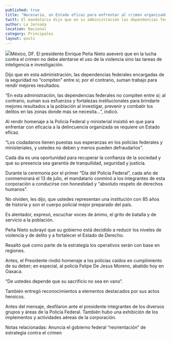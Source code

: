 ```yaml
---
published: true
title: "Necesario, un Estado eficaz para enfrentar al crimen organizado: Peña"
twitt: El mandatario dijo que en su administración las dependencias federales que se encargan de la seguridad no “compiten” entre sí. Conminó a los integrantes de la corporación a conducirse con honestidad y respeto a los derechos humanos.
author: La Jornada
location: Nacional
category: Principales
layout: posts
---
```


![](http://i.imgur.com/harzO2Ym.jpg)México, DF. El presidente Enrique Peña Nieto aseveró que en la lucha contra el crimen no debe alentarse el uso de la violencia sino las tareas de inteligencia e investigación.

Dijo que en esta administración, las dependencias federales encargadas de la seguridad no “compiten” entre sí; por el contrario, suman trabajo para rendir mejores resultados.

“En esta administración, las dependencias federales no compiten entre sí; al contrario, suman sus esfuerzos y fortalezas institucionales para brindarle mejores resultados a la población al investigar, prevenir y combatir los delitos en las zonas donde más se necesita...”, indicó.

Al rendir homenaje a la Policía Federal y ministerial insistió en que para enfrentar con eficacia a la delincuencia organizada se requiere un Estado eficaz.

“Los ciudadanos tienen puestas sus esperanzas en los policías federales y ministeriales, y ustedes no deben y menos pueden defraudarlos”.

Cada día es una oportunidad para recuperar la confianza de la sociedad y que su presencia sea garantía de tranquilidad, seguridad y justicia.

Durante la ceremonia por el primer “Día del Policía Federal”, cada año de conmemorará el 13 de julio, el mandatario conminó a los integrantes de esta corporación a conducirse con honestidad y “absoluto respeto de derechos humanos”.

No olviden, les dijo, que ustedes representan una institución con 85 años de historia y son el cuerpo policial mejor preparado del país.

Es alentador, expresó, escuchar voces de ánimo, el grito de batalla y de servicio a la población.

Peña Nieto subrayó que su gobierno está decidido a reducir los niveles de violencia y de delito y a fortalecer el Estado de Derecho.

Resaltó qué como parte de la estrategia los operativos serán con base en regiones.

Antes, el Presidente rindió homenaje a los policías caídos en cumplimiento de su deber; en especial, al policia Felipe De Jesus Moreno, abatido hoy en Oaxaca.

“De ustedes depende que su sacrificio no sea en vano”.

También entregó reconocimientos a elementos destacados por sus actos heroicos.

Antes del mensaje, desfilaron ante el presidente integrantes de los diversos grupos y áreas de la Policía Federal. También hubo una exhibición de los implementos y actividades aéreas de la corporación.


Notas relacionadas:
Anuncia el gobierno federal “reorientación” de estrategia contra el crimen
